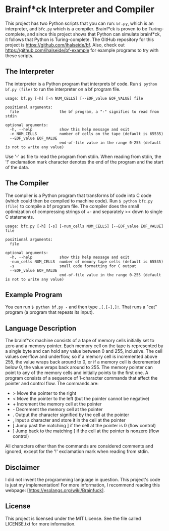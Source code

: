 # Brainf\*ck Interpreter and Compiler

This project has two Python scripts that you can run: `bf.py`, which is an interpreter, and `bfc.py` which is a compiler. Brainf\*ck is proven to be Turing-complete, and since this project shows that Python can simulate brainf\*ck, it follows that Python is Turing-complete. The GitHub repository for this project is https://github.com/ihalseide/bf. Also, check out https://github.com/ihalseide/bf-example for example programs to try with these scripts.

## The Interpreter

The interpreter is a Python program that interprets bf code. Run `$ python bf.py (file)` to run the interpreter on a bf program file.

    usage: bf.py [-h] [-n NUM_CELLS] [--EOF_value EOF_VALUE] file
    
    positional arguments:
      file                  the bf program, a "-" signifies to read from stdin
    
    optional arguments:
      -h, --help            show this help message and exit
      -n NUM_CELLS          number of cells on the tape (default is 65535)
      --EOF_value EOF_VALUE
                            end-of-file value in the range 0-255 (default is not to write any value)

Use '-' as file to read the program from stdin. When reading from stdin, the '!' exclamation mark character denotes the end of the program and the start of the data.

## The Compiler

The compiler is a Python program that transforms bf code into C code (which could then be compiled to machine code). Run `$ python bfc.py (file)` to compile a bf program file. The compiler does the small optimization of compressing strings of +- and separately >< down to single C statements.

    usage: bfc.py [-h] [-s] [-num_cells NUM_CELLS] [--EOF_value EOF_VALUE] file
    
    positional arguments:
      file
    
    optional arguments:
      -h, --help            show this help message and exit
      -num_cells NUM_CELLS  number of memory tape cells (default is 65535)
	  -s                    small code formatting for C output
      --EOF_value EOF_VALUE
                            end-of-file value in the range 0-255 (default is not to write any value)

## Example Program

You can run `$ python bf.py -` and then type `,[.[-],]!`. That runs a "cat" program (a program that repeats its input).

## Language Description

The brainf\*ck machine consists of a tape of memory cells initially set to zero and a memory pointer. Each memory cell on the tape is represented by a single byte and can hold any value between 0 and 255, inclusive. The cell values overflow and underflow, so if a memory cell is incremented above 255, the value wraps back around to 0, or if a memory cell is decremented below 0, the value wraps back around to 255. The memory pointer can point to any of the memory cells and initially points to the first one. A program consists of a sequence of 1-character commands that affect the pointer and control flow. The commands are:

* \>	Move the pointer to the right
* <	Move the pointer to the left (but the pointer cannot be negative)
* \+	Increment the memory cell at the pointer
* \-	Decrement the memory cell at the pointer
* .	Output the character signified by the cell at the pointer
* ,	Input a character and store it in the cell at the pointer
* [	Jump past the matching ] if the cell at the pointer is 0 (flow control)
* ]	Jump back to the matching [ if the cell at the pointer is nonzero (flow control)

All characters other than the commands are considered comments and ignored, except for the '!' exclamation mark when reading from stdin.

## Disclaimer

I did not invent the programming language in question. This project's code is just my implementation! For more information, I recommend reading this webpage: [https://esolangs.org/wiki/Brainfuck].

## License

This project is licensed under the MIT License. See the file called LICENSE.txt for more information.

